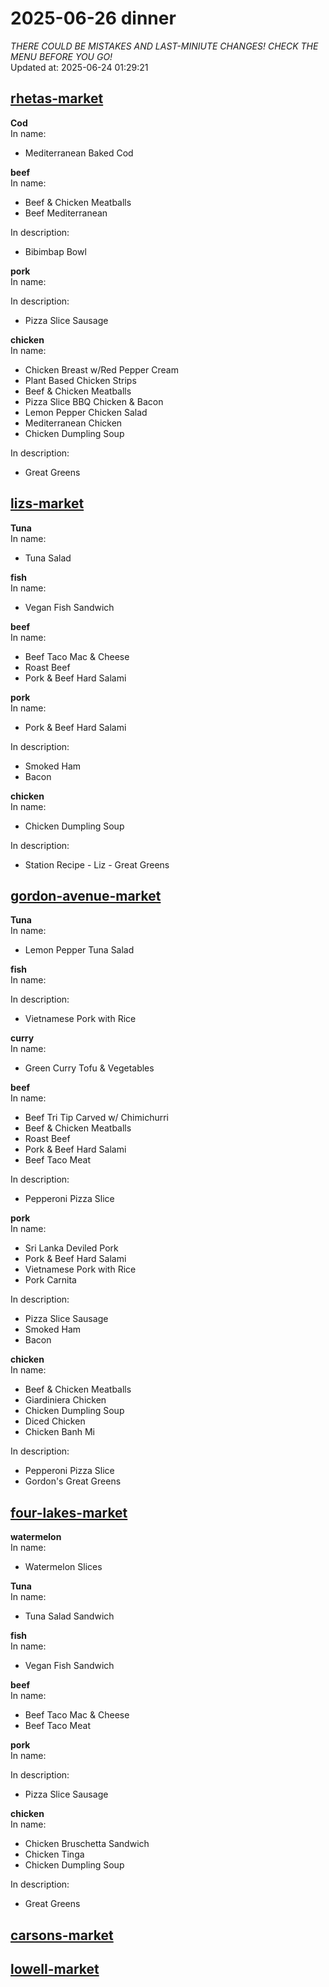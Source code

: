 # 2025-06-26 dinner  
*THERE COULD BE MISTAKES AND LAST-MINIUTE CHANGES! CHECK THE MENU BEFORE YOU GO!*  
Updated at: 2025-06-24 01:29:21  
## [rhetas-market](https://wisc-housingdining.nutrislice.com/menu/rhetas-market/dinner/2025-06-26)  
**Cod**  
In name:   
 - Mediterranean Baked Cod  
  
**beef**  
In name:   
 - Beef & Chicken Meatballs  
 - Beef Mediterranean  
  
In description:   
 - Bibimbap Bowl  
  
**pork**  
In name:   
  
In description:   
 - Pizza Slice Sausage  
  
**chicken**  
In name:   
 - Chicken Breast w/Red Pepper Cream  
 - Plant Based Chicken Strips  
 - Beef & Chicken Meatballs  
 - Pizza Slice BBQ Chicken & Bacon  
 - Lemon Pepper Chicken Salad  
 - Mediterranean Chicken  
 - Chicken Dumpling Soup  
  
In description:   
 - Great Greens  
  
## [lizs-market](https://wisc-housingdining.nutrislice.com/menu/lizs-market/dinner/2025-06-26)  
**Tuna**  
In name:   
 - Tuna Salad  
  
**fish**  
In name:   
 - Vegan Fish Sandwich  
  
**beef**  
In name:   
 - Beef Taco Mac & Cheese  
 - Roast Beef  
 - Pork & Beef Hard Salami  
  
**pork**  
In name:   
 - Pork & Beef Hard Salami  
  
In description:   
 - Smoked Ham  
 - Bacon  
  
**chicken**  
In name:   
 - Chicken Dumpling Soup  
  
In description:   
 - Station Recipe - Liz - Great Greens  
  
## [gordon-avenue-market](https://wisc-housingdining.nutrislice.com/menu/gordon-avenue-market/dinner/2025-06-26)  
**Tuna**  
In name:   
 - Lemon Pepper Tuna Salad  
  
**fish**  
In name:   
  
In description:   
 - Vietnamese Pork with Rice  
  
**curry**  
In name:   
 - Green Curry Tofu & Vegetables  
  
**beef**  
In name:   
 - Beef Tri Tip Carved w/ Chimichurri  
 - Beef & Chicken Meatballs  
 - Roast Beef  
 - Pork & Beef Hard Salami  
 - Beef Taco Meat  
  
In description:   
 - Pepperoni Pizza Slice  
  
**pork**  
In name:   
 - Sri Lanka Deviled Pork  
 - Pork & Beef Hard Salami  
 - Vietnamese Pork with Rice  
 - Pork Carnita  
  
In description:   
 - Pizza Slice Sausage  
 - Smoked Ham  
 - Bacon  
  
**chicken**  
In name:   
 - Beef & Chicken Meatballs  
 - Giardiniera Chicken  
 - Chicken Dumpling Soup  
 - Diced Chicken  
 - Chicken Banh Mi  
  
In description:   
 - Pepperoni Pizza Slice  
 - Gordon's Great Greens  
  
## [four-lakes-market](https://wisc-housingdining.nutrislice.com/menu/four-lakes-market/dinner/2025-06-26)  
**watermelon**  
In name:   
 - Watermelon Slices  
  
**Tuna**  
In name:   
 - Tuna Salad Sandwich  
  
**fish**  
In name:   
 - Vegan Fish Sandwich  
  
**beef**  
In name:   
 - Beef Taco Mac & Cheese  
 - Beef Taco Meat  
  
**pork**  
In name:   
  
In description:   
 - Pizza Slice Sausage  
  
**chicken**  
In name:   
 - Chicken Bruschetta Sandwich  
 - Chicken Tinga  
 - Chicken Dumpling Soup  
  
In description:   
 - Great Greens  
  
## [carsons-market](https://wisc-housingdining.nutrislice.com/menu/carsons-market/dinner/2025-06-26)  
## [lowell-market](https://wisc-housingdining.nutrislice.com/menu/lowell-market/dinner/2025-06-26)  
  
